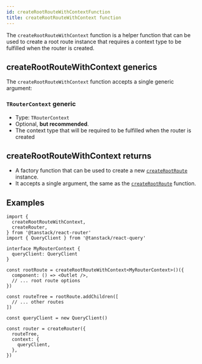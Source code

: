 ```yaml
---
id: createRootRouteWithContextFunction
title: createRootRouteWithContext function
---
```


The `createRootRouteWithContext` function is a helper function that can be used to create a root route instance that requires a context type to be fulfilled when the router is created.

## createRootRouteWithContext generics

The `createRootRouteWithContext` function accepts a single generic argument:

### `TRouterContext` generic

- Type: `TRouterContext`
- Optional, **but recommended**.
- The context type that will be required to be fulfilled when the router is created

## createRootRouteWithContext returns

- A factory function that can be used to create a new [`createRootRoute`](../createRootRouteFunction) instance.
- It accepts a single argument, the same as the [`createRootRoute`](../createRootRouteFunction) function.

## Examples

```tsx
import {
  createRootRouteWithContext,
  createRouter,
} from '@tanstack/react-router'
import { QueryClient } from '@tanstack/react-query'

interface MyRouterContext {
  queryClient: QueryClient
}

const rootRoute = createRootRouteWithContext<MyRouterContext>()({
  component: () => <Outlet />,
  // ... root route options
})

const routeTree = rootRoute.addChildren([
  // ... other routes
])

const queryClient = new QueryClient()

const router = createRouter({
  routeTree,
  context: {
    queryClient,
  },
})
```
